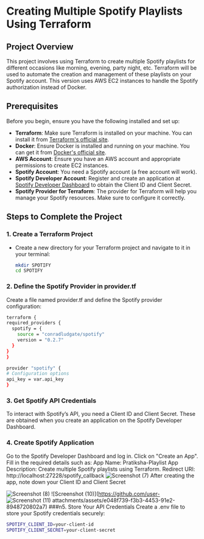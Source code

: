 # Creating Multiple Spotify Playlists Using Terraform

## Project Overview
This project involves using Terraform to create multiple Spotify playlists for different occasions like morning, evening, party night, etc. Terraform will be used to automate the creation and management of these playlists on your Spotify account. This version uses AWS EC2 instances to handle the Spotify authorization instead of Docker.

## Prerequisites
Before you begin, ensure you have the following installed and set up:

- **Terraform**: Make sure Terraform is installed on your machine. You can install it from [Terraform's official site](https://www.terraform.io/downloads).
- **Docker**: Ensure Docker is installed and running on your machine. You can get it from [Docker's official site](https://www.docker.com/get-started).
- **AWS Account**: Ensure you have an AWS account and appropriate permissions to create EC2 instances.
- **Spotify Account**: You need a Spotify account (a free account will work).
- **Spotify Developer Account**: Register and create an application at [Spotify Developer Dashboard](https://developer.spotify.com/dashboard/applications) to obtain the Client ID and Client Secret.
- **Spotify Provider for Terraform**: The provider for Terraform will help you manage your Spotify resources. Make sure to configure it correctly.

## Steps to Complete the Project

### 1. Create a Terraform Project
- Create a new directory for your Terraform project and navigate to it in your terminal:
  ```bash
  mkdir SPOTIFY
  cd SPOTIFY

### 2. Define the Spotify Provider in provider.tf
Create a file named provider.tf and define the Spotify provider configuration:
  ```bash
terraform {
  required_providers {
    spotify = {
      source = "conradludgate/spotify"
      version = "0.2.7"
    }
  }
}

provider "spotify" {
  # Configuration options
  api_key = var.api_key
}
  ```

### 3. Get Spotify API Credentials
To interact with Spotify’s API, you need a Client ID and Client Secret. These are obtained when you create an application on the Spotify Developer Dashboard.

### 4. Create Spotify Application
Go to the Spotify Developer Dashboard and log in.
Click on "Create an App".
Fill in the required details such as:
App Name: Pratiksha-Playlist
App Description: Create multiple Spotify playlists using Terraform.
Redirect URI: http://localhost:27228/spotify_callback
![Screenshot (7)](https://github.com/user-attachments/assets/17d7bcd4-1173-4e75-88df-0ba5d86a8a8d)
After creating the app, note down your Client ID and Client Secret

![Screenshot (8)](https://github.com/user-attachments/assets/da66eb2d-cb73-4036-a32d-1a95e4826e02)
![Screenshot (10)](https://github.com/user-
![Screenshot (11)](https://github.com/user-attachments/assets/a41dad21-5d16-4b5d-868a-f1b8e677c087)
attachments/assets/e048f739-f3b3-4453-91e2-8948720802a7)
###n5. Store Your API Credentials
Create a .env file to store your Spotify credentials securely:
```bash
SPOTIFY_CLIENT_ID=your-client-id
SPOTIFY_CLIENT_SECRET=your-client-secret
 ```


